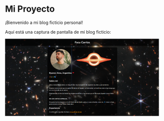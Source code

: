 # Mi Proyecto

¡Bienvenido a mi blog ficticio personal!

Aquí está una captura de pantalla de mi blog ficticio:

![Captura de pantalla del blog](screenshot_FacuBlog.png)
